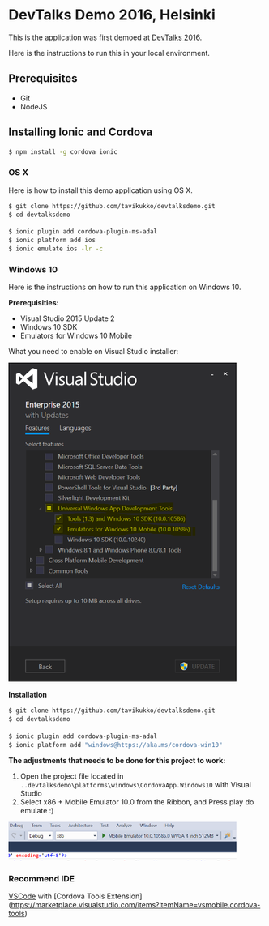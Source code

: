 # DevTalks Demo 2016, Helsinki

This is the application was first demoed at [DevTalks 2016](http://www.devtalks.fi/). 

Here is the instructions to run this in your local environment.

## Prerequisites

* Git
* NodeJS

## Installing Ionic and Cordova

```bash
$ npm install -g cordova ionic
```

### OS X

Here is how to install this demo application using OS X.

```bash
$ git clone https://github.com/tavikukko/devtalksdemo.git
$ cd devtalksdemo

$ ionic plugin add cordova-plugin-ms-adal
$ ionic platform add ios
$ ionic emulate ios -lr -c
```

### Windows 10

Here is the instructions on how to run this application on Windows 10.

**Prerequisities:**

* Visual Studio 2015 Update 2
* Windows 10 SDK
* Emulators for Windows 10 Mobile

What you need to enable on Visual Studio installer:

<img src="https://raw.githubusercontent.com/tavikukko/devtalksdemo/master/vs%20addins.PNG" width="450">

**Installation**

```bash
$ git clone https://github.com/tavikukko/devtalksdemo.git
$ cd devtalksdemo

$ ionic plugin add cordova-plugin-ms-adal
$ ionic platform add "windows@https://aka.ms/cordova-win10"
```

**The adjustments that needs to be done for this project to work:**

1. Open the project file located in `..devtalksdemo\platforms\windows\CordovaApp.Windows10` with Visual Studio
2. Select x86 + Mobile Emulator 10.0 from the Ribbon, and Press play do emulate :)

<img src="https://raw.githubusercontent.com/tavikukko/devtalksdemo/master/visualstudioemulating.PNG" width="450">

### Recommend IDE

[VSCode](https://code.visualstudio.com) with [Cordova Tools Extension] (https://marketplace.visualstudio.com/items?itemName=vsmobile.cordova-tools)
